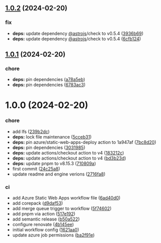 ## [1.0.2](https://github.com/Vespion/portfolio/compare/v1.0.1...v1.0.2) (2024-02-20)


### fix

* **deps:** update dependency [@astrojs](https://github.com/astrojs)/check to v0.5.4 ([3936b69](https://github.com/Vespion/portfolio/commit/3936b698136d4b908db8788988cdfab3919a0bd6))
* **deps:** update dependency [@astrojs](https://github.com/astrojs)/check to v0.5.4 ([6cfb124](https://github.com/Vespion/portfolio/commit/6cfb124d7060385bd544d845c8501ab9b0be8634))

## [1.0.1](https://github.com/Vespion/portfolio/compare/v1.0.0...v1.0.1) (2024-02-20)


### chore

* **deps:** pin dependencies ([a78a5eb](https://github.com/Vespion/portfolio/commit/a78a5ebe8d120623d558440ec9cc6fd1babde389))
* **deps:** pin dependencies ([6783ac3](https://github.com/Vespion/portfolio/commit/6783ac3d740bb3bff467ec48aed82c35940eeb3f))

# 1.0.0 (2024-02-20)


### chore

* add lfs ([239b2dc](https://github.com/Vespion/portfolio/commit/239b2dc6b2c0674cb0237d2e514b2d17404a52ab))
* **deps:** lock file maintenance ([5cceb31](https://github.com/Vespion/portfolio/commit/5cceb312f1ad997ede3ef7fe46736b50784cea80))
* **deps:** pin azure/static-web-apps-deploy action to 1a947af ([7bc8d20](https://github.com/Vespion/portfolio/commit/7bc8d20deb042c1dda5f6af18afb901c58446dc5))
* **deps:** pin dependencies ([3031985](https://github.com/Vespion/portfolio/commit/3031985b55f4dbcbddf4696bf4e6ed2285686572))
* **deps:** update actions/checkout action to v4 ([183212c](https://github.com/Vespion/portfolio/commit/183212c1c73fe7820504fa586472b23ef2e14a91))
* **deps:** update actions/checkout action to v4 ([bd3b23d](https://github.com/Vespion/portfolio/commit/bd3b23d401891d2a1474879bbba0883ec6557185))
* **deps:** update pnpm to v8.15.3 ([710809a](https://github.com/Vespion/portfolio/commit/710809a3371fd2ce3bb354546eff2b4ad0ca3f49))
* first commit ([24c25a8](https://github.com/Vespion/portfolio/commit/24c25a873275c7aee33eab4812c8ac015391d35c))
* update readme and engine verions ([2716fa8](https://github.com/Vespion/portfolio/commit/2716fa89f2ed862e5a6cd3bc804c4a84e7e51c48))


### ci

* add Azure Static Web Apps workflow file ([6ad40d0](https://github.com/Vespion/portfolio/commit/6ad40d0f43cd30a28370a70aae66a6ccac6e5584))
* add corepack ([d9daf53](https://github.com/Vespion/portfolio/commit/d9daf534d08f7c8a3a16a2963c15e628677d8d9d))
* add merge queue trigger to workflow ([5f74602](https://github.com/Vespion/portfolio/commit/5f74602167f42b161e2f83c025ba22fbdf853011))
* add pnpm via action ([517e192](https://github.com/Vespion/portfolio/commit/517e19299df8c4a2d7d17ccc8e71271ce43a2a51))
* add semantic release ([b50a522](https://github.com/Vespion/portfolio/commit/b50a5228b859192c7054febcc1352c7e090fc4a7))
* configure renovate ([4b145ee](https://github.com/Vespion/portfolio/commit/4b145ee91cb3a79714034100679f5df9254ab510))
* initial workflow config ([1621aa0](https://github.com/Vespion/portfolio/commit/1621aa0f63c72abc3f916531f5ed525f6aa8ec11))
* update azure job permissions ([ba2f91e](https://github.com/Vespion/portfolio/commit/ba2f91e6795da3f28922095bb34947d8c20a9d90))
